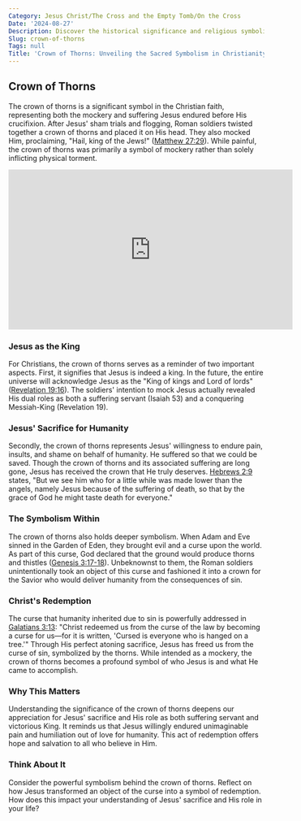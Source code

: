 ```yaml
---
Category: Jesus Christ/The Cross and the Empty Tomb/On the Cross
Date: '2024-08-27'
Description: Discover the historical significance and religious symbolism of the Crown of Thorns in this insightful article. Explore the origins and cultural impact of this iconic relic.
Slug: crown-of-thorns
Tags: null
Title: 'Crown of Thorns: Unveiling the Sacred Symbolism in Christianity'
---
```


## Crown of Thorns

The crown of thorns is a significant symbol in the Christian faith, representing both the mockery and suffering Jesus endured before His crucifixion. After Jesus' sham trials and flogging, Roman soldiers twisted together a crown of thorns and placed it on His head. They also mocked Him, proclaiming, "Hail, king of the Jews!" ([Matthew 27:29](https://www.bibleref.com/Matthew/27/Matthew-27-29.html)). While painful, the crown of thorns was primarily a symbol of mockery rather than solely inflicting physical torment.


<iframe width="560" height="315" src="https://www.youtube.com/embed/MeeTVK5XFpY" frameborder="0" allow="autoplay; encrypted-media" allowfullscreen></iframe>


### Jesus as the King
For Christians, the crown of thorns serves as a reminder of two important aspects. First, it signifies that Jesus is indeed a king. In the future, the entire universe will acknowledge Jesus as the "King of kings and Lord of lords" ([Revelation 19:16](https://www.bibleref.com/Revelation/19/Revelation-19-16.html)). The soldiers' intention to mock Jesus actually revealed His dual roles as both a suffering servant (Isaiah 53) and a conquering Messiah-King (Revelation 19).

### Jesus' Sacrifice for Humanity
Secondly, the crown of thorns represents Jesus' willingness to endure pain, insults, and shame on behalf of humanity. He suffered so that we could be saved. Though the crown of thorns and its associated suffering are long gone, Jesus has received the crown that He truly deserves. [Hebrews 2:9](https://www.bibleref.com/Hebrews/2/Hebrews-2-9.html) states, "But we see him who for a little while was made lower than the angels, namely Jesus because of the suffering of death, so that by the grace of God he might taste death for everyone."

### The Symbolism Within
The crown of thorns also holds deeper symbolism. When Adam and Eve sinned in the Garden of Eden, they brought evil and a curse upon the world. As part of this curse, God declared that the ground would produce thorns and thistles ([Genesis 3:17-18](https://www.bibleref.com/Genesis/3/Genesis-3-17.html)). Unbeknownst to them, the Roman soldiers unintentionally took an object of this curse and fashioned it into a crown for the Savior who would deliver humanity from the consequences of sin.

### Christ's Redemption
The curse that humanity inherited due to sin is powerfully addressed in [Galatians 3:13](https://www.bibleref.com/Galatians/3/Galatians-3-13.html): "Christ redeemed us from the curse of the law by becoming a curse for us—for it is written, 'Cursed is everyone who is hanged on a tree.'" Through His perfect atoning sacrifice, Jesus has freed us from the curse of sin, symbolized by the thorns. While intended as a mockery, the crown of thorns becomes a profound symbol of who Jesus is and what He came to accomplish.

### Why This Matters
Understanding the significance of the crown of thorns deepens our appreciation for Jesus' sacrifice and His role as both suffering servant and victorious King. It reminds us that Jesus willingly endured unimaginable pain and humiliation out of love for humanity. This act of redemption offers hope and salvation to all who believe in Him.

### Think About It
Consider the powerful symbolism behind the crown of thorns. Reflect on how Jesus transformed an object of the curse into a symbol of redemption. How does this impact your understanding of Jesus' sacrifice and His role in your life?